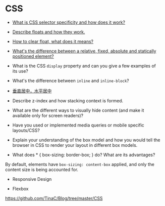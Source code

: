 # CSS

- [What is CSS selector specificity and how does it work?](/CSS/specificity.md)

- [Describe floats and how they work.](/CSS/float.md)

- [How to clear float, what does it means?](/CSS/float.md)

- [What's the difference between a relative, fixed, absolute and statically positioned element?](/CSS/position.md)

- What is the CSS `display` property and can you give a few examples of its use?

- What's the difference between `inline` and `inline-block`?

- [垂直居中，水平居中](/CSS/centering.md)

- Describe z-index and how stacking context is formed.

- What are the different ways to visually hide content (and make it available only for screen readers)?

- Have you used or implemented media queries or mobile specific layouts/CSS?

- Explain your understanding of the box model and how you would tell the browser in CSS to render your layout in different box models.

- What does \* { box-sizing: border-box; } do? What are its advantages?

By default, elements have `box-sizing: content-box` applied, and only the content size is being accounted for.

- Responsive Design

- Flexbox

https://github.com/TinaC/Blog/tree/master/CSS
